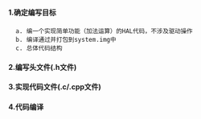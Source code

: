 
#### 1.确定编写目标
      a. 编一个实现简单功能（加法运算）的HAL代码，不涉及驱动操作 
      b. 编译通过并打包到system.img中 
      c. 总体代码结构 

#### 2.编写头文件(.h文件)

#### 3.实现代码文件(.c/.cpp文件)

#### 4.代码编译
